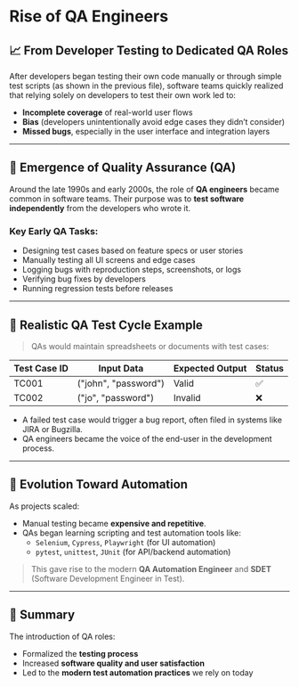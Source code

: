 # Rise of QA Engineers

## 📈 From Developer Testing to Dedicated QA Roles

After developers began testing their own code manually or through simple test scripts (as shown in the previous file), software teams quickly realized that relying solely on developers to test their own work led to:

- **Incomplete coverage** of real-world user flows
- **Bias** (developers unintentionally avoid edge cases they didn’t consider)
- **Missed bugs**, especially in the user interface and integration layers

---

## 🔹 Emergence of Quality Assurance (QA)

Around the late 1990s and early 2000s, the role of **QA engineers** became common in software teams. Their purpose was to **test software independently** from the developers who wrote it.

### Key Early QA Tasks:

- Designing test cases based on feature specs or user stories
- Manually testing all UI screens and edge cases
- Logging bugs with reproduction steps, screenshots, or logs
- Verifying bug fixes by developers
- Running regression tests before releases

---

## 🔸 Realistic QA Test Cycle Example

> QAs would maintain spreadsheets or documents with test cases:

| Test Case ID | Input Data           | Expected Output | Status |
| ------------ | -------------------- | --------------- | ------ |
| TC001        | ("john", "password") | Valid           | ✅     |
| TC002        | ("jo", "password")   | Invalid         | ❌     |

- A failed test case would trigger a bug report, often filed in systems like JIRA or Bugzilla.
- QA engineers became the voice of the end-user in the development process.

---

## 🔹 Evolution Toward Automation

As projects scaled:

- Manual testing became **expensive and repetitive**.
- QAs began learning scripting and test automation tools like:
  - `Selenium`, `Cypress`, `Playwright` (for UI automation)
  - `pytest`, `unittest`, `JUnit` (for API/backend automation)

> This gave rise to the modern **QA Automation Engineer** and **SDET** (Software Development Engineer in Test).

---

## 🧠 Summary

The introduction of QA roles:

- Formalized the **testing process**
- Increased **software quality and user satisfaction**
- Led to the **modern test automation practices** we rely on today
